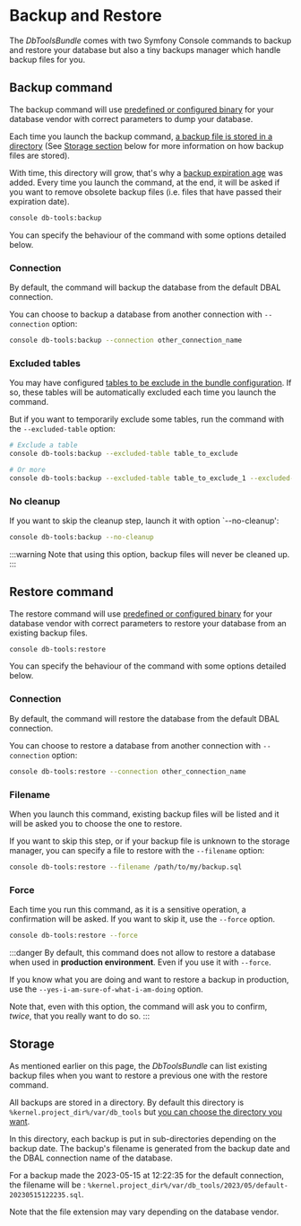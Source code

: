 # Backup and Restore

The *DbToolsBundle* comes with two Symfony Console commands to backup and restore
your database but also a tiny backups manager which handle backup files for you.

## Backup command

The backup command will use [predefined or configured binary](./configuration#binaries) for your database vendor with correct parameters
to dump your database.

Each time you launch the backup command, [a backup file is stored in a directory](./configuration#storage-directory) (See
[Storage section](#storage) below for more information on how backup files are stored).

With time, this directory will grow, that's why a [backup expiration age](./configuration#storage-directory#backup-expiration-age)
was added. Every time you launch the command, at the end, it will be asked if you want to remove obsolete
backup files (i.e. files that have passed their expiration date).

```sh
console db-tools:backup
```
You can specify the behaviour of the command with some options detailed below.

### Connection

By default, the command will backup the database from the default DBAL connection.

You can choose to backup a database from another connection with `--connection` option:

```sh
console db-tools:backup --connection other_connection_name
```

### Excluded tables

You may have configured [tables to be exclude in the bundle configuration](./configuration#excluded-tables).
If so, these tables will be automatically excluded each time you launch the command.

But if you want to temporarily exclude some tables, run the command with the `--excluded-table` option:


```sh
# Exclude a table
console db-tools:backup --excluded-table table_to_exclude

# Or more
console db-tools:backup --excluded-table table_to_exclude_1 --excluded-table table_to_exclude_2
```

### No cleanup

If you want to skip the cleanup step, launch it with option `--no-cleanup':

```sh
console db-tools:backup --no-cleanup
```

:::warning
Note that using this option, backup files will never be cleaned up.
:::

## Restore command

The restore command will use [predefined or configured binary](./configuration#binaries) for your database vendor with correct parameters
to restore your database from an existing backup files.


```sh
console db-tools:restore
```

You can specify the behaviour of the command with some options detailed below.

### Connection

By default, the command will restore the database from the default DBAL connection.

You can choose to restore a database from another connection with `--connection` option:

```sh
console db-tools:restore --connection other_connection_name
```

### Filename

When you launch this command, existing backup files will be listed and it
will be asked you to choose the one to restore.

If you want to skip this step, or if your backup file is unknown to the storage
manager, you can specify a file to restore with the `--filename` option:

```sh
console db-tools:restore --filename /path/to/my/backup.sql
```

### Force

Each time you run this command, as it is a sensitive operation, a confirmation will
be asked. If you want to skip it, use the `--force` option.

```sh
console db-tools:restore --force
```

:::danger
By default, this command does not allow to restore a database when used in **production environment**.
Even if you use it with `--force`.

If you know what you are doing and want to restore a
backup in production, use the `--yes-i-am-sure-of-what-i-am-doing` option.

Note that, even with this option, the command will ask you to confirm, *twice*, that you
really want to do so.
:::

## Storage

As mentioned earlier on this page, the *DbToolsBundle* can list existing backup files
when you want to restore a previous one with the restore command.

All backups are stored in a directory. By default this directory is `%kernel.project_dir%/var/db_tools`
but [you can choose the directory you want](./configuration#storage-directory).

In this directory, each backup is put in sub-directories depending on the backup date. The backup's filename
is generated from the backup date and the DBAL connection name of the database.

For a backup made the 2023-05-15 at 12:22:35 for the default connection, the filename will be :
`%kernel.project_dir%/var/db_tools/2023/05/default-20230515122235.sql`.

Note that the file extension may vary depending on the database vendor.
